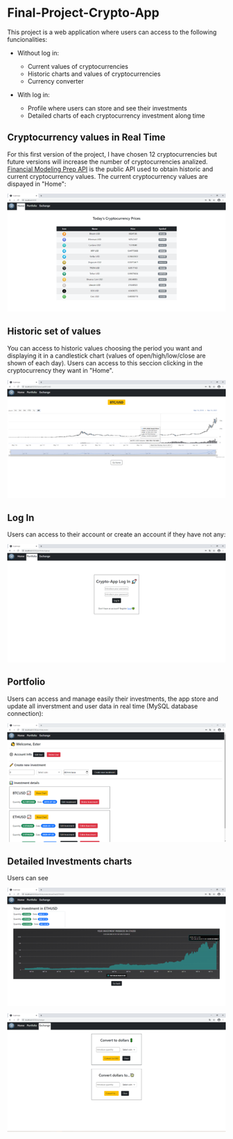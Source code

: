 # Final-Project-Crypto-App

This project is a web application where users can access to the following funcionalities:
  - Without log in:
    - Current values of cryptocurrencies
    - Historic charts and values of cryptocurrencies
    - Currency converter
    
  - With log in:
    - Profile where users can store and see their investments
    - Detailed charts of each cryptocurrency investment along time
## Cryptocurrency values in Real Time 
For this first version of the project, I have chosen 12 cryptocurrencies but future versions will increase the number of cryptocurrencies analized. [Financial Modeling Prep API](https://financialmodelingprep.com/developer/docs/) is the public API used to obtain historic and current cryptocurrency values. The current cryptocurrency values are dispayed in "Home":

![alt text](https://github.com/ester-naranjo-rodrigo/Final-Project-Crypto-App/blob/main/img/home.PNG)

## Historic set of values  
You can access to historic values choosing the period you want and displaying it in a candlestick chart (values of open/high/low/close are shown of each day). Users can access to this seccion clicking in the cryptocurrency they want in "Home".

![alt text](https://github.com/ester-naranjo-rodrigo/Final-Project-Crypto-App/blob/main/img/historic.PNG)

## Log In 
Users can access to their account or create an account if they have not any:

![alt text](https://github.com/ester-naranjo-rodrigo/Final-Project-Crypto-App/blob/main/img/logIn.PNG)

## Portfolio
Users can access and manage easily their investments, the app store and update all inverstment and user data in real time (MySQL database connection):

![alt text](https://github.com/ester-naranjo-rodrigo/Final-Project-Crypto-App/blob/main/img/portfolio.PNG)

## Detailed Investments charts
Users can see

![alt text](https://github.com/ester-naranjo-rodrigo/Final-Project-Crypto-App/blob/main/img/portfoliochart.PNG)


![alt text](https://github.com/ester-naranjo-rodrigo/Final-Project-Crypto-App/blob/main/img/exchange.PNG)
